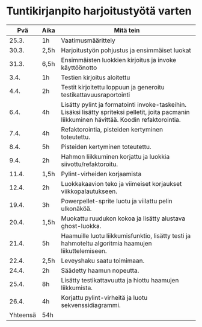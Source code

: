 # Tuntikirjanpito harjoitustyötä varten

|  Pvä  |  Aika  |  Mitä tein  |
|-------|--------|-------------|
| 25.3.  |  1h	 |  Vaatimusmäärittely |
| 30.3.  |  2,5h  | Harjoitustyön pohjustus ja ensimmäiset luokat|
| 31.3.  |  6,5h    | Ensimmäisten luokkien kirjoitus ja invoke käyttöönotto |
| 3.4.   |  1h    | Testien kirjoitus aloitettu |
| 4.4.   |  2h    | Testit kirjoitettu loppuun ja generoitu testikattavuusraportointi |
| 6.4.   |  4h    | Lisätty pylint ja formatointi invoke-taskeihin. Lisäksi lisätty spriteksi pelletit, joita pacmanin liikkuminen hävittää. Koodin refaktorointia. |
| 7.4.   |  4h    | Refaktorointia, pisteiden kertyminen toteutettu.|
| 8.4.   |  5h    | Pisteiden kertyminen toteutettu.|
| 9.4.   |  2h    | Hahmon liikkuminen korjattu ja luokkia siivottu/refaktoroitu. |
| 11.4.  |  1,5h  | Pylint-virheiden korjaamista | 
| 12.4.  |  2h    | Luokkakaavion teko ja viimeiset korjaukset viikkopalautukseen.|
| 19.4.  |  3h    | Powerpellet-sprite luotu ja viilattu pelin ulkonäköä.|
| 20.4.  |  1,5h  | Muokattu ruudukon kokoa ja lisätty alustava ghost-luokka. |
| 21.4.  |  5h    | Haamuille luotu liikkumisfunktio, lisätty testi ja hahmoteltu algoritmia haamujen liikuttelemiseen. |
| 22.4.  |  2,5h  | Leveyshaku saatu toimimaan. |
| 24.4.  |  2h    | Säädetty haamun nopeutta. |
| 25.4.  |  8h    | Lisätty testikattavuutta ja hiottu haamujen liikkumista.|
| 26.4.  |  4h    | Korjattu pylint-virheitä ja luotu sekvenssidiagrammi. |
| Yhteensä | 54h |  |
